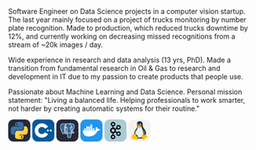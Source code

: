 Software Engineer on Data Science projects in a computer vision startup. The last year mainly focused on a project of trucks monitoring by number plate recognition. Made to production, which reduced trucks downtime by 12%, and currently working on decreasing missed recognitions from a stream of ~20k&nbsp;images&nbsp;/&nbsp;day.

Wide experience in research and data analysis (13&nbsp;yrs, PhD). Made a transition from fundamental research in Oil & Gas to research and development in IT due to my passion to create products that people use.

Passionate about Machine Learning and Data Science. Personal mission statement: "Living a balanced life. Helping professionals to work smarter, not harder by creating automatic systems for their routine." 

<img src="https://github.com/geserdugarov/geserdugarov.github.io/blob/main/icons/python-dark.svg" width="45" alt="Python" title="Python"> <img src="https://github.com/geserdugarov/geserdugarov.github.io/blob/main/icons/CPP.svg" width="45" alt="C++" title="C++"> <img src="https://github.com/geserdugarov/geserdugarov.github.io/blob/main/icons/postgres-dark.svg" width="45" alt="PostgreSQL" title="PostgreSQL"> <img src="https://github.com/geserdugarov/geserdugarov.github.io/blob/main/icons/docker.svg" width="45" alt="Docker" title="Docker"> <img src="https://github.com/geserdugarov/geserdugarov.github.io/blob/main/icons/apache-kafka.svg" width="45" alt="Apache Kafka" title="Apache Kafka"> <img src="https://github.com/geserdugarov/geserdugarov.github.io/blob/main/icons/linux-light.svg" width="45" alt="Linux" title="Linux">

